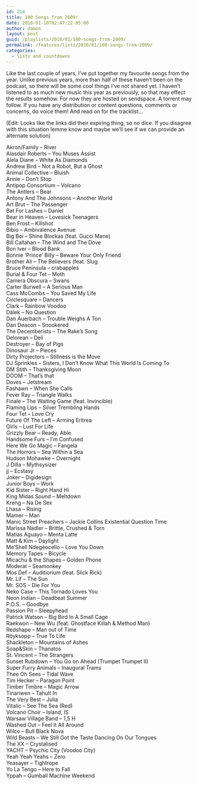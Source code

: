 ```yaml
---
id: 214
title: 100 Songs from 2009!
date: 2010-01-10T02:47:22-05:00
author: damon
layout: post
guid: /playlists/2010/01/100-songs-from-2009/
permalink: /features/lists/2010/01/100-songs-from-2009/
categories:
  - lists and countdowns
---
```

Like the last couple of years, I’ve put together my favourite songs from the year. Unlike previous years, more than half of these haven’t been on the podcast, so there will be some cool things I’ve not shared yet. I haven’t listened to as much new music this year as previously, so that may effect the results somehow. For now they are hosted on sendspace. A torrent may follow. If you have any distribution or content questions, comments or concerns, do voice them! And read on for the tracklist…

(Edit: Looks like the links did their expiring thing, so no dice. If you disagree with this situation lemme know and maybe we’ll see if we can provide an alternate solution)

<!--more-->

  
Akron/Family – River  
Alasdair Roberts – You Muses Assist  
Alela Diane – White As Diamonds  
Andrew Bird – Not a Robot, But a Ghost  
Animal Collective – Bluish  
Annie – Don’t Stop  
Antipop Consortium – Volcano  
The Antlers – Bear  
Antony And The Johnsons – Another World  
Art Brut – The Passenger  
Bat For Lashes – Daniel  
Bear in Heaven – Lovesick Teenagers  
Ben Frost – Killshot  
Bibio – Ambivalence Avenue  
Big Boi – Shine Blockas (feat. Gucci Mane)  
Bill Callahan – The Wind and The Dove  
Bon Iver – Blood Bank  
Bonnie ‘Prince’ Billy – Beware Your Only Friend  
Brother Ali – The Believers (feat. Slug  
Bruce Peninsula – crabapples  
Burial & Four Tet – Moth  
Camera Obscura – Swans  
Carter Burwell – A Serious Man  
Cass McCombs – You Saved My Life  
Circlesquare – Dancers  
Clark – Rainbow Voodoo  
Dälek – No Question  
Dan Auerbach – Trouble Weighs A Ton  
Dan Deacon – Snookered  
The Decemberists – The Rake’s Song  
Delorean – Deli  
Destroyer – Bay of Pigs  
Dinosaur Jr – Pieces  
Dirty Projectors – Stillness is the Move  
DJ Sprinkles – Sisters, I Don’t Know What This World Is Coming To  
DM Stith – Thanksgiving Moon  
DOOM – That’s that  
Doves – Jetstream  
Fashawn – When She Calls  
Fever Ray – Triangle Walks  
Finale – The Waiting Game (feat. Invincible)  
Flaming Lips – Silver Trembling Hands  
Four Tet – Love Cry  
Future Of The Left – Arming Eritrea  
Girls – Lust For Life  
Grizzly Bear – Ready, Able  
Handsome Furs – I’m Confused  
Here We Go Magic – Fangela  
The Horrors – Sea Within a Sea  
Hudson Mohawke – Overnight  
J Dilla – Mythsysizer  
jj – Ecstasy  
Joker – Digidesign  
Junior Boys – Work  
Kid Sister – Right Hand Hi  
King Midas Sound – Meltdown  
Kreng – Na De Sex  
Lhasa – Rising  
Mamer – Man  
Manic Street Preachers – Jackie Collins Existential Question Time  
Marissa Nadler – Brittle, Crushed & Torn  
Matias Aguayo – Menta Latte  
Matt & Kim – Daylight  
Me’Shell Ndegéocello – Love You Down  
Memory Tapes – Bicycle  
Micachu & the Shapes – Golden Phone  
Moderat – Seamonkey  
Mos Def – Auditiorium (feat. Slick Rick)  
Mr. Lif – The Sun  
Mr. SOS – Die For You  
Neko Case – This Tornado Loves You  
Neon Indian – Deadbeat Summer  
P.O.S. – Goodbye  
Passion Pit – Sleepyhead  
Patrick Watson – Big Bird In A Small Cage  
Raekwon – New Wu (feat. Ghostface Killah & Method Man)  
Redshape – Man out of Time  
Röyksopp – True To Life  
Shackleton – Mountains of Ashes  
Soap&Skin – Thanatos  
St. Vincent – The Strangers  
Sunset Rubdown – You Go on Ahead (Trumpet Trumpet II)  
Super Furry Animals – Inaugural Trams  
Thee Oh Sees – Tidal Wave  
Tim Hecker – Paragon Point  
Timber Timbre – Magic Arrow  
Tinariwen – Tahult In  
The Very Best – Julia  
Vitalic – See The Sea (Red)  
Volcano Choir – Island, IS  
Warsaw Village Band – 1,5 H  
Washed Out – Feel It All Around  
Wilco – Bull Black Nova  
Wild Beasts – We Still Got the Taste Dancing On Our Tongues  
The XX – Crystalised  
YACHT – Psychic City (Voodoo City)  
Yeah Yeah Yeahs – Zero  
Yeasayer – Tightrope  
Yo La Tengo – Here to Fall  
Yppah – Gumball Machine Weekend